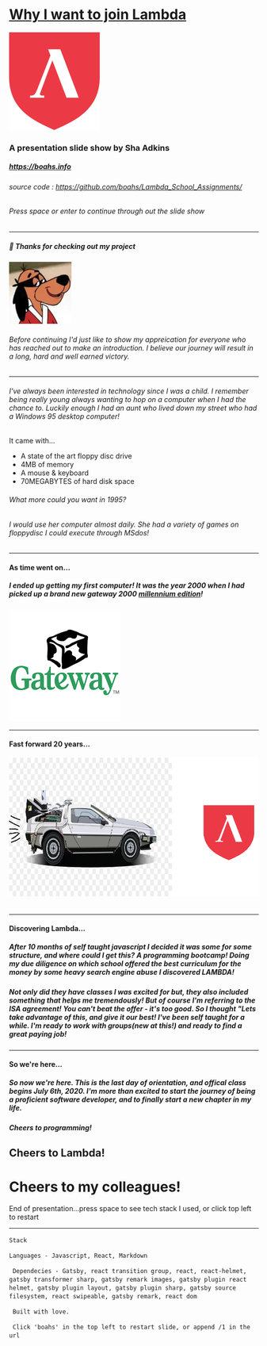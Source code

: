 # <u>Why I want to join Lambda</u>

![Lambda-Logo](./lambda.png)
### A presentation slide show by Sha Adkins
##### https://boahs.info
###### source code : https://github.com/boahs/Lambda_School_Assignments/

###### Press space or enter to continue through out the slide show

---

##### 👋 Thanks for checking out my project 
![Hong-Kong-Phooey!](./hongkong.png)

###### Before continuing I'd just like to show my appreication for everyone who has reached out to make an introduction. I believe our journey will result in a long, hard and well earned victory. 

--- 

###### I've always been interested in technology since I was a child. I remember being really young always wanting to hop on a computer when I had the chance to. Luckily enough I had an aunt who lived down my street who had a Windows 95 desktop computer! 

<p class = "left">It came with...</align>  

* A state of the art floppy disc drive 
* 4MB of memory 
* A mouse & keyboard
* 70MEGABYTES of hard disk space

###### What more could you want in 1995? 

###### I would use her computer almost daily. She had a variety of games on floppydisc I could execute through MSdos! 

---

#### As time went on...

##### I ended up getting my first computer! It was the year 2000 when I had picked up a brand new gateway 2000 <u>millennium edition</u>!  
![Gateway?!Who?!](./gateway.png)

---

#### Fast forward 20 years...
![Great Scott!!](./lambda_delor.png)
###### 

--- 

#### Discovering Lambda...

##### After 10 months of self taught javascript I decided it was some for some structure, and where could I get this? A programming bootcamp! Doing my due diligence on which school offered the best curriculum for the money by some heavy search engine abuse I discovered LAMBDA!  

##### Not only did they have classes I was excited for but, they also included something that helps me tremendously! But of course I'm referring to the ISA agreement! You can't beat the offer - it's too good. So I thought "Lets take advantage of this, and give it our best! I've been self taught for a while. I'm ready to work with groups(new at this!) and ready to find a great paying job!

---

#### So we're here...

##### So now we're here. This is the last day of orientation, and offical class begins July 6th, 2020.  I'm more than excited to start the journey of being a proficient software developer, and to finally start a new chapter in my life. 

##### Cheers to programming!
## Cheers to Lambda!
# Cheers to <b>my colleagues!</b>

<p class = "size">End of presentation...press space to see tech stack I used, or click top left to restart</p>

--- 
``` Stack ```

``` Languages - Javascript, React, Markdown ```

``` Dependecies - Gatsby, react transition group, react, react-helmet, gatsby transformer sharp, gatsby remark images, gatsby plugin react helmet, gatsby plugin layout, gatsby plugin sharp, gatsby source filesystem, react swipeable, gatsby remark, react dom```

``` Built with love.```

``` Click 'boahs' in the top left to restart slide, or append /1 in the url```





